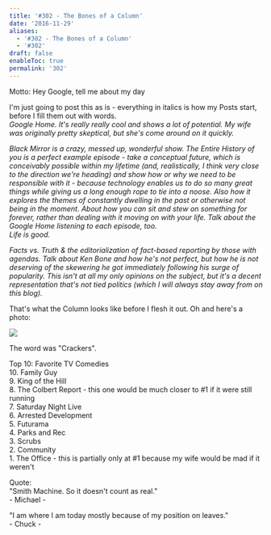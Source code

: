 ```yaml
---
title: '#302 - The Bones of a Column'
date: '2016-11-29'
aliases:
  - '#302 - The Bones of a Column'
  - '#302'
draft: false
enableToc: true
permalink: '302'
---
```


Motto: Hey Google, tell me about my day  
  
I'm just going to post this as is - everything in italics is how my Posts start, before I fill them out with words.  
_Google Home. It's really really cool and shows a lot of potential. My wife was originally pretty skeptical, but she's come around on it quickly._  
  
_Black Mirror is a crazy, messed up, wonderful show. The Entire History of you is a perfect example episode - take a conceptual future, which is conceivably possible within my lifetime (and, realistically, I think very close to the direction we're heading) and show how or why we need to be responsible with it - because technology enables us to do so many great things while giving us a long enough rope to tie into a noose. Also how it explores the themes of constantly dwelling in the past or otherwise not being in the moment. About how you can sit and stew on something for forever, rather than dealing with it moving on with your life. Talk about the Google Home listening to each episode, too._  
_Life is good._  
  
_Facts vs. Truth & the editorialization of fact-based reporting by those with agendas. Talk about Ken Bone and how he's not perfect, but how he is not deserving of the skewering he got immediately following his surge of popularity. This isn't at all my only opinions on the subject, but it's a decent representation that's not tied politics (which I will always stay away from on this blog)._  
  
That's what the Column looks like before I flesh it out. Oh and here's a photo:  
  
[![](assets/302-1.jpg)](https://4.bp.blogspot.com/-GKf4xnnCVyU/WD5Kha1lPNI/AAAAAAAChKo/lFgqkH9B6U4a2VM4IfyjAyzXrr0Jc7lJgCKgB/s1600/IMG%5F20161124%5F182514.jpg)

  
The word was "Crackers".  
  
  
Top 10: Favorite TV Comedies  
10\. Family Guy  
9\. King of the Hill  
8\. The Colbert Report - this one would be much closer to #1 if it were still running  
7\. Saturday Night Live  
6\. Arrested Development  
5\. Futurama  
4\. Parks and Rec  
3\. Scrubs  
2\. Community  
1\. The Office - this is partially only at #1 because my wife would be mad if it weren't  
  
Quote:  
"Smith Machine. So it doesn't count as real."  
\- Michael -  
  
"I am where I am today mostly because of my position on leaves."  
\- Chuck -

